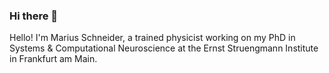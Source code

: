 ### Hi there 👋
Hello!
I'm Marius Schneider, a trained physicist working on my PhD in Systems & Computational Neuroscience at the Ernst Struengmann Institute in Frankfurt am Main. 

<!--
**SchneiderMarius/SchneiderMarius** is a ✨ _special_ ✨ repository because its `README.md` (this file) appears on your GitHub profile.

Here are some ideas to get you started:

- 🔭 I’m currently working on ...
- 🌱 I’m currently learning ...
- 👯 I’m looking to collaborate on ...
- 🤔 I’m looking for help with ...
- 💬 Ask me about ...
- 📫 How to reach me: ...
- 😄 Pronouns: ...
- ⚡ Fun fact: ...
-->
